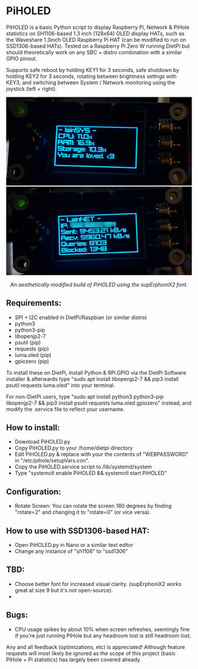 # PiHOLED
PiHOLED is a basic Python script to display Raspberry Pi, Network & PiHole statistics on SH1106-based 1.3 inch (128x64) OLED display HATs, such as the Waveshare 1.3inch OLED Raspberry Pi HAT (can be modified to run on SSD1306-based HATs). Tested on a Raspberry Pi Zero W running DietPi but should theoretically work on any SBC + distro combination with a similar GPIO pinout. 

Supports safe reboot by holding KEY1 for 3 seconds, safe shutdown by holding KEY2 for 3 seconds, rotating between brightness settngs with KEY3, and switching between System / Network monitoring using the joystick (left + right).

![](1.jpg)
![](2.jpg)
<p align="center"><i> An aesthetically modified build of PiHOLED using the supErphoniX2 font. </i> </p>

## Requirements:
- SPI + I2C enabled in DietPi/Raspbian (or similar distro)
- python3
- python3-pip
- libopenjp2-7
- psutil (pip)
- requests (pip)
- luma.oled (pip)
- gpiozero (pip)

To install these on DietPi, install Python & RPi.GPIO via the DietPi Software installer & afterwards type "sudo apt install libopenjp2-7 && pip3 install psutil requests luma.oled" into your terminal. 

For non-DietPi users, type "sudo apt install python3 python3-pip libopenjp2-7 && pip3 install psutil requests luma.oled gpiozero" instead, and modify the .service file to reflect your username.

## How to install:
- Download PiHOLED.py
- Copy PiHOLED.py to your /home/dietpi directory
- Edit PiHOLED.py & replace <YOURAUTHTOKEN> with your the contents of "WEBPASSWORD" in "/etc/pihole/setupVars.con".
- Copy the PiHOLED.service script to /lib/systemd/system
- Type "systemctl enable PiHOLED && systemctl start PiHOLED"

## Configuration:
- Rotate Screen: You can rotate the screen 180 degrees by finding "rotate=2" and changing it to "rotate=0" (or vice versa).

## How to use with SSD1306-based HAT:
- Open PiHOLED.py in Nano or a similar text editor
- Change any instance of "sh1106" to "ssd1306"

## TBD:
- Choose better font for increased visual clarity. (supErphoniX2 works great at size 9 but it's not open-source).
- 
## Bugs:
- CPU usage spikes by about 10% when screen refreshes, seemingly fine if you're just running PiHole but any headroom lost is still headroom lost. 

Any and all feedback (optimizations, etc) is appreciated! Although feature requests will most likely be ignored as the scope of this project (basic PiHole + Pi statistics) has largely been covered already.
